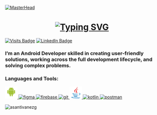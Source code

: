 [![MasterHead](https://blogger.googleusercontent.com/img/b/R29vZ2xl/AVvXsEiv3CjuEunEpPuvrsKEV0f7R_OSPonuZnDUi97Hrz68T9xKpsUHRoFaivipPxNQ6QT3BIHVxtSH85xurEqxSnC1S7rQklKL8vKj40E2xgFWE9ylhjZDHbWoie3Evgl_WjnG2nQ1UxFVs9lg3IAMIv_CHCsuesUuCW_BMddUXU4JErFXLn9Twcy2tKKfHA/s1600/Android-JetpackCompose1.2-Header.png)](https://linkedin.com/in/shafaque)
<h1 align="center">
  <a href="https://git.io/typing-svg"><img src="https://readme-typing-svg.herokuapp.com?font=Fira+Code&size=30&duration=3000&pause=1000&color=FE6F95&width=650&lines=Hi%2C+I'm+Axel+Santivañez+%F0%9F%91%BE" alt="Typing SVG" /></a>
</h1>

[![Visits Badge](https://komarev.com/ghpvc/?username=asantivanezg&label=Visits+Badge)](https://github.com/asantivanezg)
[![LinkedIn Badge](https://img.shields.io/badge/-asantivanezg-blue?style=flat&logo=Linkedin&logoColor=white&link=https://www.linkedin.com/in/axel-santivanez/)](https://www.linkedin.com/in/axel-santivanez/)

<h3 align="start">I’m an Android Developer skilled in creating user-friendly solutions, working across the full development lifecycle, and solving complex problems.</h3>

<h3 align="left">Languages and Tools:</h3>
<p align="left"> <a href="https://developer.android.com" target="_blank" rel="noreferrer"> <img src="https://raw.githubusercontent.com/devicons/devicon/master/icons/android/android-original-wordmark.svg" alt="android" width="40" height="40"/> </a> <a href="https://www.figma.com/" target="_blank" rel="noreferrer"> <img src="https://www.vectorlogo.zone/logos/figma/figma-icon.svg" alt="figma" width="40" height="40"/> </a> <a href="https://firebase.google.com/" target="_blank" rel="noreferrer"> <img src="https://www.vectorlogo.zone/logos/firebase/firebase-icon.svg" alt="firebase" width="40" height="40"/> </a> <a href="https://git-scm.com/" target="_blank" rel="noreferrer"> <img src="https://www.vectorlogo.zone/logos/git-scm/git-scm-icon.svg" alt="git" width="40" height="40"/> </a> <a href="https://www.java.com" target="_blank" rel="noreferrer"> <img src="https://raw.githubusercontent.com/devicons/devicon/master/icons/java/java-original.svg" alt="java" width="40" height="40"/> </a> <a href="https://kotlinlang.org" target="_blank" rel="noreferrer"> <img src="https://www.vectorlogo.zone/logos/kotlinlang/kotlinlang-icon.svg" alt="kotlin" width="40" height="40"/> </a> <a href="https://postman.com" target="_blank" rel="noreferrer"> <img src="https://www.vectorlogo.zone/logos/getpostman/getpostman-icon.svg" alt="postman" width="40" height="40"/> </a> </p>

<p><img align="center" src="https://github-readme-stats.vercel.app/api/top-langs?username=asantivanezg&show_icons=true&locale=en&layout=compact" alt="asantivanezg" /></p>

